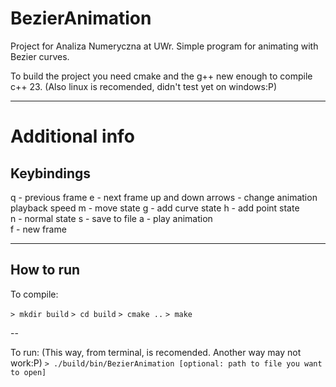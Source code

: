 # BezierAnimation

Project for Analiza Numeryczna at UWr. Simple program for animating with Bezier curves.

To build the project you need cmake and the g++ new enough to compile c++ 23.
(Also linux is recomended, didn't test yet on windows:P)

---

# Additional info

## Keybindings

q - previous frame
e - next frame
up and down arrows - change animation playback speed
m - move state
g - add curve state
h - add point state     
n - normal state
s - save to file
a - play animation     
f - new frame

---

## How to run

To compile:

```> mkdir build```
```> cd build```
```> cmake ..```
```> make ```
 
--

To run: (This way, from terminal, is recomended. Another way may not work:P)
```> ./build/bin/BezierAnimation [optional: path to file you want to open]```
